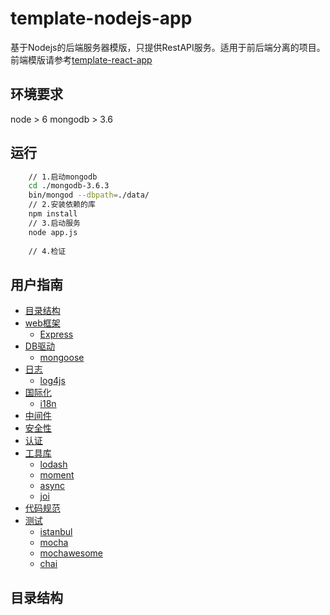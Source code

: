# template-nodejs-app
基于Nodejs的后端服务器模版，只提供RestAPI服务。适用于前后端分离的项目。
前端模版请参考[template-react-app]()

## 环境要求

node > 6
mongodb > 3.6

## 

## 运行
```sh
    // 1.启动mongodb
    cd ./mongodb-3.6.3
    bin/mongod --dbpath=./data/
    // 2.安装依赖的库
    npm install
    // 3.启动服务
    node app.js 
    
    // 4.检证

```

## 用户指南

- [目录结构]()
- [web框架]()
  - [Express]()
- [DB驱动]()
  - [mongoose]()
- [日志]()
  - [log4js]()
- [国际化]()
  - [i18n]()
- [中间件]()
- [安全性]()
- [认证]()
- [工具库]()
  - [lodash]()
  - [moment]()
  - [async]()
  - [joi]()
- [代码规范]()  
- [测试]()
  - [istanbul]()
  - [mocha]()
  - [mochawesome]()
  - [chai]()
  
## 目录结构


